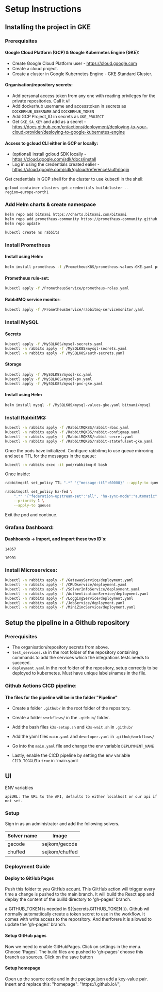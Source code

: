 # Setup Instructions
## Installing the project in GKE
### Prerequisites
#### Google Cloud Platform (GCP) & Google Kubernetes Engine (GKE):
* Create Google Cloud Platform user - https://cloud.google.com
* Create a cloud project.
* Create a cluster in Google Kubernetes Engine - GKE Standard Cluster.
#### Organisation/repository secrets:
* Add personal access token from any one with reading privileges for the private repositories. Call it `AT`
* Add dockerhub username and accesstoken in secrets as `DOCKERHUB_USERNAME` and `DOCKERHUB_TOKEN`
* Add GCP Project_ID in secrets as `GKE_PROJECT`
* Get `GKE_SA_KEY` and add as a secret - https://docs.github.com/en/actions/deployment/deploying-to-your-cloud-provider/deploying-to-google-kubernetes-engine
#### Access to gcloud CLI either in GCP or locally:
* (optional) install gcloud SDK locally - https://cloud.google.com/sdk/docs/install
* Log in using the credentials created ealier - https://cloud.google.com/sdk/gcloud/reference/auth/login

Get credentials in GCP shell for the cluster to use kubectl in the shell:
```
gcloud container clusters get-credentials buildcluster --region=europe-north1
```

### Add Helm charts & create namespace
```bash 
helm repo add bitnami https://charts.bitnami.com/bitnami
helm repo add prometheus-community https://prometheus-community.github.io/helm-charts
helm repo update
```
```bash
kubectl create ns rabbits
```
### Install Prometheus
#### Install using Helm:
```bash
helm install prometheus -f /PrometheusK8S/prometheus-values-GKE.yaml prometheus-community/kube-prometheus-stack
```
#### Prometheus rule-set:
```bash
kubectl apply -f /PrometheusService/prometheus-roles.yaml
```
#### RabbitMQ service monitor:
```bash
kubectl apply -f /PrometheusService/rabbitmq-servicemonitor.yaml
```
### Install MySQL
#### Secrets
```bash
kubectl apply -f /MySQLK8S/mysql-secrets.yaml
kubectl -n rabbits apply -f /MySQLK8S/mysql-secrets.yaml
kubectl -n rabbits apply -f /MySQLK8S/auth-secrets.yaml
```
#### Storage
```bash
kubectl apply -f /MySQLK8S/mysql-sc.yaml
kubectl apply -f /MySQLK8S/mysql-pv.yaml
kubectl apply -f /MySQLK8S/mysql-pvc-gke.yaml
```
#### Install using Helm
```bash
helm install mysql -f /MySQLK8S/mysql-values-gke.yaml bitnami/mysql
```
### Install RabbitMQ:
```bash
kubectl -n rabbits apply -f /RabbitMQK8S/rabbit-rbac.yaml
kubectl -n rabbits apply -f /RabbitMQK8S/rabbit-configmap.yaml
kubectl -n rabbits apply -f /RabbitMQK8S/rabbit-secret.yaml
kubectl -n rabbits apply -f /RabbitMQK8S/rabbit-statefulset-gke.yaml
```
Once the pods have initialized. Configure rabbitmq to use queue mirroring and set a TTL for the messages in the queue:
```bash
kubectl -n rabbits exec -it pod/rabbitmq-0 bash
```
Once inside:
```bash
rabbitmqctl set_policy TTL ".*" '{"message-ttl":60000}' --apply-to queues
```
```bash
rabbitmqctl set_policy ha-fed \
    ".*" '{"federation-upstream-set":"all", "ha-sync-mode":"automatic", "ha-mode":"nodes", "ha-params":["rabbit@rabbitmq-0.rabbitmq.rabbits.svc.cluster.local","rabbit@rabbitmq-1.rabbitmq.rabbits.svc.cluster.local"]}' \
    --priority 1 \
    --apply-to queues
```
Exit the pod and continue.
### Grafana Dashboard:
#### Dashboards -> Import, and import these two ID's:
```
14057
```
```
10991
```

### Install Microservices:
```bash
kubectl -n rabbits apply -f /GatewayService/deployment.yaml
kubectl -n rabbits apply -f /CRUDservice/deployment.yaml
kubectl -n rabbits apply -f /SolverInfoService/deployment.yaml
kubectl -n rabbits apply -f /AuthenticationService/deployment.yaml
kubectl -n rabbits apply -f /LoggingService/deployment.yaml
kubectl -n rabbits apply -f /JobService/deployment.yaml
kubectl -n rabbits apply -f /MiniZincService/deployment.yaml
```

## Setup the pipeline in a Github repository
### Prerequisites
* The organisation/repository secrets from above.
* `test_services.sh` in the root folder of the repository containing commands to add the services which the integrations tests needs to succeed.
* `deployment.yaml` in the root folder of the repository, setup correctly to be deployed to kubernetes. Must have unique labels/names in the file. 

### Github Actions CICD pipeline:
#### The files for the pipeline will be in the folder "Pipeline"
* Create a folder `.github/` in the root folder of the repository.
* Create a folder `workflows/` in the `.github/` folder.
* Add the bash files `k3s-setup.sh` and `k3s-wait.sh` in `.github/`
* Add the yaml files `main.yaml` and `developer.yaml` in `.github/workflows/`
* Go into the `main.yaml` file and change the env variable `DEPLOYMENT_NAME`

* Lastly, enable the CICD pipeline by setting the env variable `CICD_TOGGLE`to `true` in `main.yaml
## UI
ENV variables
```
apiURL: The URL to the API, defaults to either localhost or our api if not set.
```
### Setup
Sign in as an administrator and add the following solvers.

| Solver name | Image             |
|-------------|-------------------|
| gecode      | sejkom/gecode     |
| chuffed     | sejkom/chuffed    |


### Deployment Guide

#### Deploy to GitHub Pages

Push this folder to you GitHub acount. This GiitHub action will trigger every time a change is pushed to the main branch. It will build the React app and deplay the content of the builld directory to 'gh-pages' branch.

a GITHUB_TOKEN is needed in ${{secrets.GITHUB_TOKEN }}. Github wil normally automatiically create a token secret to use in the workflow. It comes with write access to the reporsitory. And therforere it is allowed to update the 'gh-pages' branch.

#### Setup GitHub pages

Now we need to enable GitHubPages. Click on settings in the menu. Choose 'Pages'. The build files are pushed to 'gh-pages' choose this branch as sources. Click on the save button

#### Setup homepage

Open up the source code and in the package.json add a key-value pair. Insert and replace this: "homepage": "https://.github.io//",
